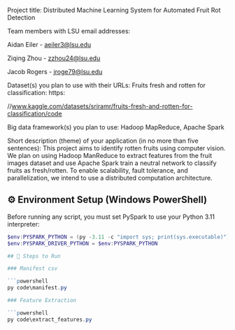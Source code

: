 Project title: Distributed Machine Learning System for Automated Fruit Rot Detection



Team members with LSU email addresses: 

Aidan Eiler - aeiler3@lsu.edu

Ziqing Zhou - zzhou24@lsu.edu

Jacob Rogers - jroge79@lsu.edu



Dataset(s) you plan to use with their URLs: Fruits fresh and rotten for classification: https:

//www.kaggle.com/datasets/sriramr/fruits-fresh-and-rotten-for-classification/code



Big data framework(s) you plan to use: Hadoop MapReduce, Apache Spark



Short description (theme) of your application (in no more than five sentences): This project aims to identify rotten fruits using computer vision. We plan on using Hadoop ManReduce to extract features from the fruit images dataset and use Apache Spark train a neutral network to classify fruits as fresh/rotten. To enable scalability, fault tolerance, and parallelization, we intend to use a distributed computation architecture.

## ⚙️ Environment Setup (Windows PowerShell)

Before running any script, you must set PySpark to use your Python 3.11 interpreter:

```powershell
$env:PYSPARK_PYTHON = (py -3.11 -c "import sys; print(sys.executable)")
$env:PYSPARK_DRIVER_PYTHON = $env:PYSPARK_PYTHON

## 🧩 Steps to Run

### Manifest csv

```powershell
py code\manifest.py

### Feature Extraction

```powershell
py code\extract_features.py


